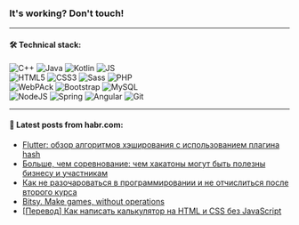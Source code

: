 ### It's working? Don't touch!

---

#### 🛠️ Technical stack:

![C++](https://img.shields.io/badge/C++-informational?logo=c%2B%2B&style=flat&logoColor=white&color=9C033A)
![Java](https://img.shields.io/badge/Java-informational?logo=java&style=flat&logoColor=white&color=007396)
![Kotlin](https://img.shields.io/badge/Kotlin-informational?logo=Kotlin&style=flat&logoColor=white&color=0095D5)
![JS](https://img.shields.io/badge/JS-informational?logo=javaScript&style=flat&logoColor=black&color=F7Df1E) <br>
![HTML5](https://img.shields.io/badge/HTML5-informational?logo=html5&style=flat&logoColor=white&color=E34F26)
![CSS3](https://img.shields.io/badge/CSS3-informational?logo=css3&style=flat&logoColor=white&color=157286)
![Sass](https://img.shields.io/badge/Saas-informational?logo=sass&style=flat&logoColor=white&color=hotpink)
![PHP](https://img.shields.io/badge/PHP-informational?logo=php&style=flat&logoColor=white&color=777BB4) <br>
![WebPAck](https://img.shields.io/badge/WebPack-informational?logo=webPack&style=flat&logoColor=white&color=FF6F00)
![Bootstrap](https://img.shields.io/badge/Bootstrap-informational?logo=Bootstrap&style=flat&logoColor=white&color=7952B3)
![MySQL](https://img.shields.io/badge/MySQL-informational?logo=MySQL&style=flat&logoColor=white&color=00f) <br>
![NodeJS](https://img.shields.io/badge/NodeJS-informational?logo=node.js&style=flat&logoColor=white&color=43853D)
![Spring](https://img.shields.io/badge/Spring-informational?logo=Spring&style=flat&logoColor=white&color=0A9EDC)
![Angular](https://img.shields.io/badge/Vue-informational?logo=vue.js&style=flat&logoColor=white&color=red)
![Git](https://img.shields.io/badge/Git-informational?logo=git&style=flat&logoColor=white&color=darkorange)

___

#### 💬 Latest posts from habr.com:

<!-- BLOG-POST-LIST:START -->
- [Flutter: обзор алгоритмов хэширования с использованием плагина hash](https://habr.com/ru/post/661409/?utm_source=habrahabr&utm_medium=rss&utm_campaign=661409)
- [Больше, чем соревнование: чем хакатоны могут быть полезны бизнесу и участникам](https://habr.com/ru/post/661397/?utm_source=habrahabr&utm_medium=rss&utm_campaign=661397)
- [Как не разочароваться в программировании и не отчислиться после второго курса](https://habr.com/ru/post/661395/?utm_source=habrahabr&utm_medium=rss&utm_campaign=661395)
- [Bitsy. Make games, without operations](https://habr.com/ru/post/661393/?utm_source=habrahabr&utm_medium=rss&utm_campaign=661393)
- [[Перевод] Как написать калькулятор на HTML и CSS без JavaScript](https://habr.com/ru/post/661343/?utm_source=habrahabr&utm_medium=rss&utm_campaign=661343)
<!-- BLOG-POST-LIST:END -->
